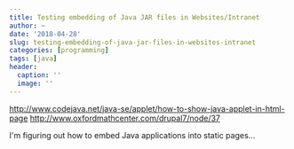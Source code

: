 ```yaml
---
title: Testing embedding of Java JAR files in Websites/Intranet
author: ~
date: '2018-04-28'
slug: testing-embedding-of-java-jar-files-in-websites-intranet
categories: [programming]
tags: [java]
header:
  caption: ''
  image: ''
---
```

http://www.codejava.net/java-se/applet/how-to-show-java-applet-in-html-page
http://www.oxfordmathcenter.com/drupal7/node/37

<applet code="HelloWorld.class" width=300 height=200></applet>

I'm figuring out how to embed Java applications into static pages...